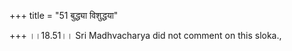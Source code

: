 +++
title = "51 बुद्ध्या विशुद्धया"

+++
।।18.51।। Sri Madhvacharya did not comment on this sloka.,
